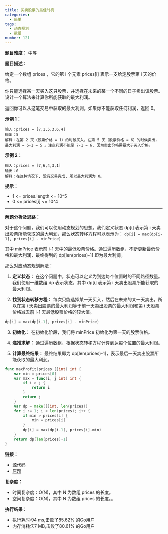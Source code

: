 ```yaml
---
title: 买卖股票的最佳时机
categories:
  - 简单
tags:
  - 动态规划
  - 数组
number: 121
---
```


**题目难度：** 中等

**题目描述：**

给定一个数组 prices ，它的第 i 个元素 prices[i] 表示一支给定股票第 i 天的价格。

你只能选择某一天买入这只股票，并选择在未来的某一个不同的日子卖出该股票。设计一个算法来计算你所能获取的最大利润。

返回你可以从这笔交易中获取的最大利润。如果你不能获取任何利润，返回 0。

**示例 1：**

```
输入：prices = [7,1,5,3,6,4]
输出：5
解释：在第 2 天（股票价格 = 1）的时候买入，在第 5 天（股票价格 = 6）的时候卖出，最大利润 = 6-1 = 5 。注意利润不能是 7-1 = 6, 因为卖出价格需要大于买入价格。
```

**示例 2：**
```
输入：prices = [7,6,4,3,1]
输出：0
解释：在这种情况下, 没有交易完成, 所以最大利润为 0。
```

**提示：**
- 1 <= prices.length <= 10^5
- 0 <= prices[i] <= 10^4

---

**解题分析及思路：**

对于这个问题，我们可以使用动态规划的思想。我们定义状态 dp[i] 表示第 i 天卖出股票所能获取的最大利润，那么状态转移方程可以表示为： `dp[i] = max(dp[i-1], prices[i] - minPrice)`

其中 minPrice 表示前 i-1 天中的最低股票价格。通过遍历数组，不断更新最低价格和最大利润，最终得到的 dp[len(prices)-1] 即为最大利润。

那么对应动态规划解法：

1. **定义状态：** 在这个问题中，状态可以定义为到达每个位置时的不同路径数量。我们使用一维数组 dp 表示状态，其中 dp[i] 表示第 i 天卖出股票所能获取的最大利润。

2. **找到状态转移方程：** 每次只能选择某一天买入，然后在未来的某一天卖出，所以在第 i 天卖出股票的最大利润等于前一天卖出股票的最大利润和第 i 天股票价格减去前 i-1 天最低股票价格的较大值。
```go
dp[i] = max(dp[i-1], prices[i] - minPrice)
```

3. **初始化：** 在初始化阶段，我们将 minPrice 初始化为第一天的股票价格。

4. **递推求解：** 通过遍历数组，根据状态转移方程计算到达每个位置的最大利润。

5. **计算最终结果：** 最终结果即为 dp[len(prices)-1]，表示最后一天卖出股票所能获取的最大利润。

```go
func maxProfit(prices []int) int {
	var min = prices[0]
	var max = func(i, j int) int {
		if i > j {
			return i
		}
		return j
	}
	var dp = make([]int, len(prices))
	for i := 1; i < len(prices); i++ {
		if min > prices[i] {
			min = prices[i]
		}
		dp[i] = max(dp[i-1], prices[i]-min)
	}
	return dp[len(prices)-1]
}
```

**链接：**

- [源代码](https://github.com/lomtom/algorithm-go/blob/main/leetcode/121买卖股票的最佳时机_test.go)
- [原题](https://leetcode.cn/problems/best-time-to-buy-and-sell-stock)

**复杂度：**

- 时间复杂度：O(N)，其中 N 为数组 prices 的长度。
- 空间复杂度：O(N)，其中 N 为数组 prices 的长度。。

**执行结果：**

- 执行耗时:94 ms,击败了85.62% 的Go用户
- 内存消耗:7.7 MB,击败了80.61% 的Go用户
